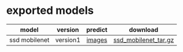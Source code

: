 # exported models

|model|version|predict|download|
|:---:|:-----:|:-----:|:------:|
|ssd mobilenet|version1|[images]()|[ssd_mobilenet_tar.gz](https://drive.google.com/file/d/1xFNny-hsneqKmmOBd0UahOAiUcKyTCP8/view?usp=sharing)|
